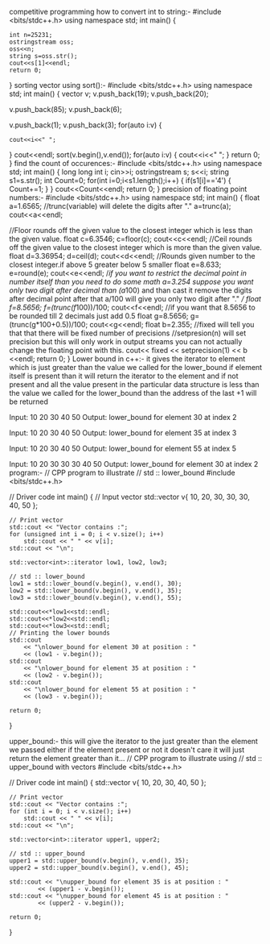 competitive programming
how to convert int to string:-
#include <bits/stdc++.h>
using namespace std;
int main()
{


    int n=25231;
    ostringstream oss;
    oss<<n;
    string s=oss.str();
    cout<<s[1]<<endl;
    return 0;
}
sorting vector using sort():-
#include <bits/stdc++.h>
using namespace std;
int main()
{
vector <int> v;
v.push_back(19);
v.push_back(20);

v.push_back(85);
v.push_back(6);

v.push_back(1);
v.push_back(3);
for(auto i:v)
{

    cout<<i<<" ";
}
cout<<endl;
sort(v.begin(),v.end());
for(auto i:v)
{
    cout<<i<<" ";
}
    return 0;
}
find the count of occurences:-
#include <bits/stdc++.h>
using namespace std;
int main()
{
    long long int i;
    cin>>i;
    ostringstream s;
    s<<i;
    string s1=s.str();
    int Count=0;
    for(int i=0;i<s1.length();i++)
    {
        if(s1[i]=='4')
        {
            Count+=1;
        }
    }
    cout<<Count<<endl;
    return 0;
}
precision of floating point numbers:-
#include <bits/stdc++.h>
using namespace std;
int main()
{
  float a=1.6565;
  //trunc(variable) will delete the digits after "."
  a=trunc(a);
  cout<<a<<endl;
  
  //Floor rounds off the given value to the closest integer which is less than the given value.
    float c=6.3546;
    c=floor(c);
    cout<<c<<endl;
  //Ceil rounds off the given value to the closest integer which is more than the given value.
    float d=3.36954;
    d=ceil(d);
    cout<<d<<endl;
    //Rounds given number to the closest integer.if above 5 greater below 5 smaller
    float e=8.633;
    e=round(e);
    cout<<e<<endl;
    /*if you want to restrict the decimal point in number itself
    than you need to do some math
    a=3.254
    suppose you want only two digit after decimal than
    (a*100)
    and than cast it remove the digits after decimal point
    after that
    a/100
    will give you only two digit after "."
    */
    float f=8.5656;
    f=(trunc(f*100))/100;
    cout<<f<<endl;
    //if you want that 8.5656 to be rounded till 2 decimals just add 0.5
    float g=8.5656;
    g=(trunc(g*100+0.5))/100;
    cout<<g<<endl;
    float b=2.355;
  //fixed will tell you that that there will be fixed number of precisions
  //setpresion(n) will set precision but this will only work in output streams you can not actually  change the floating point with this.
  cout<< fixed << setprecision(1) << b <<endl;
    return 0;
}
Lower bound in c++:-
it gives the iterator to element which is just greater than the value we called for the lower_bound
if element itself is present than it will return the iterator to the element 
and if not present and all the value present in the particular data structure is less than the value we called for the lower_bound than the address of the last +1 will be returned


Input: 10 20 30 40 50
Output: lower_bound for element 30 at index 2

Input: 10 20 30 40 50
Output: lower_bound for element 35 at index 3

Input: 10 20 30 40 50
Output: lower_bound for element 55 at index 5

Input: 10 20 30 30 30 40 50
Output: lower_bound for element 30 at index 2
program:-
// CPP program to illustrate
// std :: lower_bound
#include <bits/stdc++.h>

// Driver code
int main()
{
	// Input vector
	std::vector<int> v{ 10, 20, 30, 30, 30, 40, 50 };

	// Print vector
	std::cout << "Vector contains :";
	for (unsigned int i = 0; i < v.size(); i++)
		std::cout << " " << v[i];
	std::cout << "\n";

	std::vector<int>::iterator low1, low2, low3;

	// std :: lower_bound
	low1 = std::lower_bound(v.begin(), v.end(), 30);
	low2 = std::lower_bound(v.begin(), v.end(), 35);
	low3 = std::lower_bound(v.begin(), v.end(), 55);

    std::cout<<*low1<<std::endl;
    std::cout<<*low2<<std::endl;
    std::cout<<*low3<<std::endl;
	// Printing the lower bounds
	std::cout
		<< "\nlower_bound for element 30 at position : "
		<< (low1 - v.begin());
	std::cout
		<< "\nlower_bound for element 35 at position : "
		<< (low2 - v.begin());
	std::cout
		<< "\nlower_bound for element 55 at position : "
		<< (low3 - v.begin());

	return 0;
}

upper_bound:-
this will give the iterator to the just greater than the element we passed 
either if the element present or not it doesn't care it will just return the 
element greater than it...
// CPP program to illustrate using
// std :: upper_bound with vectors
#include <bits/stdc++.h>

// Driver code
int main()
{
	std::vector<int> v{ 10, 20, 30, 40, 50 };

	// Print vector
	std::cout << "Vector contains :";
	for (int i = 0; i < v.size(); i++)
		std::cout << " " << v[i];
	std::cout << "\n";

	std::vector<int>::iterator upper1, upper2;

	// std :: upper_bound
	upper1 = std::upper_bound(v.begin(), v.end(), 35);
	upper2 = std::upper_bound(v.begin(), v.end(), 45);

	std::cout << "\nupper_bound for element 35 is at position : "
			<< (upper1 - v.begin());
	std::cout << "\nupper_bound for element 45 is at position : "
			<< (upper2 - v.begin());

	return 0;
}
